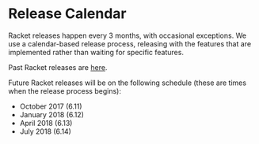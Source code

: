 # Release Calendar

Racket releases happen every 3 months, with occasional exceptions. We use a calendar-based release process, releasing with the features that are implemented rather than waiting for specific features.

Past Racket releases are [here](http://download.racket-lang.org/all-versions.html).

Future Racket releases will be on the following schedule (these are times when the release process begins):

* October 2017 (6.11)
* January 2018 (6.12)
* April 2018 (6.13)
* July 2018 (6.14)